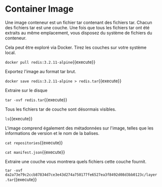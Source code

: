 # Container Image
Une image conteneur est un fichier tar contenant des fichiers tar. Chacun des fichiers tar est une couche. Une fois que tous les fichiers tar ont été extraits au même emplacement, vous disposez du système de fichiers du conteneur.


Cela peut être exploré via Docker. Tirez les couches sur votre système local.

`docker pull redis:3.2.11-alpine`{{execute}}


Exportez l'image au format tar brut.

`docker save redis:3.2.11-alpine > redis.tar`{{execute}}


Extraire sur le disque

`tar -xvf redis.tar`{{execute}}


Tous les fichiers tar de couche sont désormais visibles.

`ls`{{execute}}

L'image comprend également des métadonnées sur l'image, telles que les informations de version et le nom de la balises.

`cat repositories`{{execute}}

`cat manifest.json`{{execute}}

Extraire une couche vous montrera quels fichiers cette couche fournit.

`tar -xvf da2a73e79c2ccb87834d7ce3e43d274a750177fe6527ea3f8492d08d3bb0123c/layer.tar`{{execute}}

